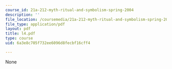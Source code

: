 ```yaml
---
course_id: 21a-212-myth-ritual-and-symbolism-spring-2004
description: ''
file_location: /coursemedia/21a-212-myth-ritual-and-symbolism-spring-2004/6a3e8c705f732ee6096d8fecbf16cff4_l4.pdf
file_type: application/pdf
layout: pdf
title: l4.pdf
type: course
uid: 6a3e8c705f732ee6096d8fecbf16cff4

---
```

None